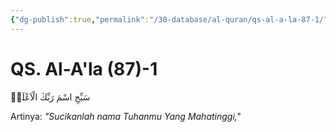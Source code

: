 ```yaml
---
{"dg-publish":true,"permalink":"/30-database/al-quran/qs-al-a-la-87-1/"}
---
```



# QS. Al-A'la (87)-1
سَبِّحِ اسْمَ رَبِّكَ الْاَعْلَىۙ 

Artinya: *"Sucikanlah nama Tuhanmu Yang Mahatinggi,"*
